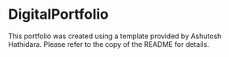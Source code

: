 # DigitalPortfolio

This portfolio was created using a template provided by Ashutosh Hathidara. Please refer to the copy of the README for details. 